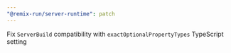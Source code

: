 ```yaml
---
"@remix-run/server-runtime": patch
---
```


Fix `ServerBuild` compatibility with `exactOptionalPropertyTypes` TypeScript setting
